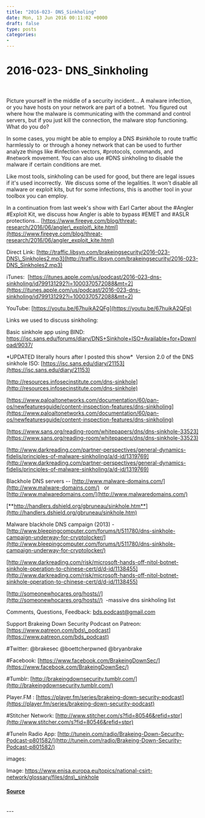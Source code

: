 ```yaml
---
title: "2016-023- DNS_Sinkholing"
date: Mon, 13 Jun 2016 00:11:02 +0000
draft: false
type: posts
categories: 
- 
---
```

# 2016-023- DNS_Sinkholing

<br/>

<br/>
Picture yourself in the middle of a security incident... A malware infection, or you have hosts on your network are part of a botnet.  You figured out where how the malware is communicating with the command and control servers, but if you just kill the connection, the malware stop functioning.  What do you do?

In some cases, you might be able to employ a DNS #sinkhole to route traffic harmlessly to  or through a honey network that can be used to further analyze things like #infection vectors, #protocols, commands, and #network movement. You can also use #DNS sinkholing to disable the malware if certain conditions are met.

Like most tools, sinkholing can be used for good, but there are legal issues if it's used incorrectly.  We discuss some of the legalities. It won't disable all malware or exploit kits, but for some infections, this is another tool in your toolbox you can employ.

In a continuation from last week's show with Earl Carter about the #Angler #Exploit Kit, we discuss how Angler is able to bypass #EMET and #ASLR protections... [https://www.fireeye.com/blog/threat-research/2016/06/angler\_exploit\_kite.html](https://www.fireeye.com/blog/threat-research/2016/06/angler_exploit_kite.html)

Direct Link: [http://traffic.libsyn.com/brakeingsecurity/2016-023-DNS\_Sinkholes2.mp3](http://traffic.libsyn.com/brakeingsecurity/2016-023-DNS_Sinkholes2.mp3)

iTunes:  [https://itunes.apple.com/us/podcast/2016-023-dns-sinkholing/id799131292?i=1000370572088&mt=2](https://itunes.apple.com/us/podcast/2016-023-dns-sinkholing/id799131292?i=1000370572088&mt=2)

YouTube: [https://youtu.be/67huikA2QFg](https://youtu.be/67huikA2QFg)

Links we used to discuss sinkholing:

Basic sinkhole app using BIND: https://isc.sans.edu/forums/diary/DNS+Sinkhole+ISO+Available+for+Download/9037/

\*UPDATED literally hours after I posted this show\*  Version 2.0 of the DNS sinkhole ISO: [https://isc.sans.edu/diary/21153](https://isc.sans.edu/diary/21153)

[http://resources.infosecinstitute.com/dns-sinkhole](http://resources.infosecinstitute.com/dns-sinkhole)

[https://www.paloaltonetworks.com/documentation/60/pan-os/newfeaturesguide/content-inspection-features/dns-sinkholing](https://www.paloaltonetworks.com/documentation/60/pan-os/newfeaturesguide/content-inspection-features/dns-sinkholing)

[https://www.sans.org/reading-room/whitepapers/dns/dns-sinkhole-33523](https://www.sans.org/reading-room/whitepapers/dns/dns-sinkhole-33523)

[http://www.darkreading.com/partner-perspectives/general-dynamics-fidelis/principles-of-malware-sinkholing/a/d-id/1319769](http://www.darkreading.com/partner-perspectives/general-dynamics-fidelis/principles-of-malware-sinkholing/a/d-id/1319769)

Blackhole DNS servers -- [http://www.malware-domains.com/](http://www.malware-domains.com/)   or [http://www.malwaredomains.com/](http://www.malwaredomains.com/)

[**http://handlers.dshield.org/gbruneau/sinkhole.htm**](http://handlers.dshield.org/gbruneau/sinkhole.htm)

Malware blackhole DNS campaign (2013) - [http://www.bleepingcomputer.com/forums/t/511780/dns-sinkhole-campaign-underway-for-cryptolocker/](http://www.bleepingcomputer.com/forums/t/511780/dns-sinkhole-campaign-underway-for-cryptolocker/)

[http://www.darkreading.com/risk/microsoft-hands-off-nitol-botnet-sinkhole-operation-to-chinese-cert/d/d-id/1138455](http://www.darkreading.com/risk/microsoft-hands-off-nitol-botnet-sinkhole-operation-to-chinese-cert/d/d-id/1138455)

[http://someonewhocares.org/hosts//](http://someonewhocares.org/hosts//)  -massive dns sinkholing list

Comments, Questions, Feedback: [bds.podcast@gmail.com](mailto:bds.podcast@gmail.com)

Support Brakeing Down Security Podcast on Patreon: [https://www.patreon.com/bds\_podcast](https://www.patreon.com/bds_podcast)

#Twitter: @brakesec @boettcherpwned @bryanbrake

#Facebook: [https://www.facebook.com/BrakeingDownSec/](https://www.facebook.com/BrakeingDownSec/)

#Tumblr: [http://brakeingdownsecurity.tumblr.com/](http://brakeingdownsecurity.tumblr.com/)

Player.FM : [https://player.fm/series/brakeing-down-security-podcast](https://player.fm/series/brakeing-down-security-podcast)

#Stitcher Network: [http://www.stitcher.com/s?fid=80546&refid=stpr](http://www.stitcher.com/s?fid=80546&refid=stpr)

#TuneIn Radio App: [http://tunein.com/radio/Brakeing-Down-Security-Podcast-p801582/](http://tunein.com/radio/Brakeing-Down-Security-Podcast-p801582/)

images:

Image: https://www.enisa.europa.eu/topics/national-csirt-network/glossary/files/dns\_sinkhole

#### [Source](http://brakeingsecurity.com/2016-023-dns_sinkholing)

<br/>
---
